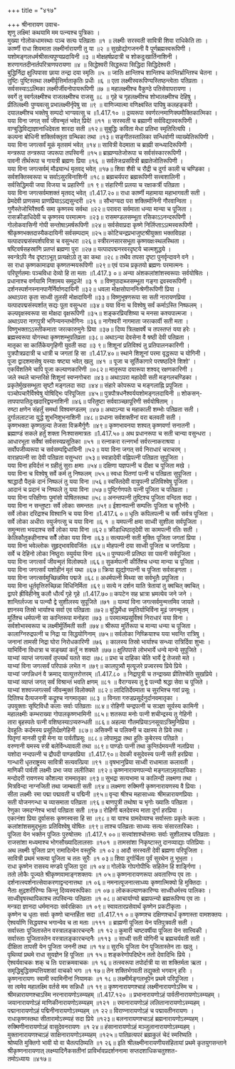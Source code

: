 +++
title = "४१७"

+++
श्रीनारायण उवाच-  
शृणु लक्ष्मि! कथयामि मम पत्न्यश्च पुत्रिकाः ।  
मुख्या गोलोकधामस्थाः पञ्च सत्यः पतिव्रताः ॥१ ॥
लक्ष्मीः सरस्वती सावित्री शिवा राधिकेति ताः ।  
कार्ष्णी राधा शिवमाता लक्ष्मीर्नारायणी तु या ॥२ ॥
सुखोद्योगजननी वै पूर्णब्रह्मस्वरूपिणी ।  
यशोमङ्गलधर्मश्रीसत्यपुण्यप्रदायिनी ॥३ ॥
मोक्षहर्षप्रदात्री च शोकदुःखार्तिनाशिनी ।  
शरणागतदीनार्तपरित्राणपरायणा ॥४ ॥
सिद्धेश्वरी सिद्धरूपा सिद्धिदा सिद्धिदेश्वरी ।  
बुद्धिर्निद्रा क्षुत्पिपासा छाया तन्द्रा दया स्मृतिः ॥५ ॥
जातिः क्षान्तिश्च शान्तिश्च कान्तिर्भ्रान्तिश्च चेतना ।  
तुष्टिः पुष्टिस्तथा लक्ष्मीर्वृत्तिर्माताकृतिः प्रधीः ॥६ ॥
एता लक्ष्मीस्वरूपिण्यस्तिष्ठन्त्वेताः पतिव्रताः ।  
सर्वसस्याऽऽत्मिका लक्ष्मीर्जीवनोपायरूपिणी ॥७ ॥
महालक्ष्मीश्च वैकुण्ठे पतिसेवापरायणा ।  
स्वर्गे तु स्वर्गलक्ष्मीश्च राजलक्ष्मीश्च राजसु ॥८ ॥
गृहे च गृहलक्ष्मीश्च शोभालक्ष्मीश्च देहिषु ।  
प्रीतिलक्ष्मीः पुण्यवत्सु प्रभालक्ष्मीर्नृपेषु सा ॥९ ॥
वाणिज्यात्मा वणिक्ष्वस्ति पापिषु कलहङ्करी ।  
दयालक्ष्मीश्च भक्तेषु सम्पदो भाग्यवत्सु च ॥1.417.१० ॥
द्रव्यरूपा स्वर्णरत्नमाणिक्यमौक्तिकात्मिका ।  
यया विना जगत् सर्वं जीवन्मृतं भवेत् प्रिये! ॥११ ॥
सरस्वती च ब्रह्माणी सर्वविद्यास्वरूपिणी ।  
वाग्बुद्धिविद्याज्ञानाधिदेवता शारदा सती ॥१२॥
सुबुद्धिः कविता मेधा प्रतिभा स्मृतिरित्यपि ।  
कल्पना बोधिनी शक्तिर्वक्तृता ग्रन्थिका तथा ॥१३॥
सङ्गीतस्तालिका सन्धिर्वाणी व्याख्येतिरूपिणी ।  
यया विना जगत्सर्वं मूकं मृतसमं भवेत् ॥१४॥
सावित्री वेदमाता च ब्राह्मी सन्ध्यादिरूपिणी ।  
मन्त्ररूपा तन्त्ररूपा जपरूपा तपस्विनी ॥१५॥
ब्राह्मण्यतेजोरूपा च सर्वसंस्काररूपिणी ।  
पावनी तीर्थरूपा च गायत्री ब्रह्मणः प्रिया ॥१६ ॥
सर्वतेजःप्रसवित्री ब्रह्मतेजोतिरूपिणी ।  
यया विना जगत्सर्वम्ं मौढ्यान्धं मृतवद् भवेत् ॥१७॥
शिवा शैवी च रौद्री च दुर्गा काली च चण्डिका ।  
सर्वशक्तिस्वरूपा च सर्वाऽसुरविनाशिनी ॥१८॥
ब्रह्मचर्यपरा ब्रह्मरूपिणी सत्त्वशालिनी ।  
सर्वसिद्धिमयी जया विजया च प्रहारिणी ॥१ ९॥
संहारिणी प्रलया च रक्षाकर्त्री पतिव्रता ।  
यया विना जगत्सर्वमशक्तं मृतवद् भवेत् ॥1.417.२०॥
राधा कार्ष्णी महामाया महाभागवती सती ।  
प्रेमदेवी प्राणसमा प्राणप्रियाऽऽद्यसुन्दरी ॥२१ ॥
सौभाग्यदा परा शक्तिर्मानिनी गौरवान्विता ।  
गुणैस्तेजोभिरैश्वर्यैः समा कृष्णस्य सर्वथा ॥२२॥
परावरा सर्वमाता धन्या मान्या च पूजिता ।  
रासक्रीडाधिदेवी च कृष्णस्य परमात्मनः ॥२३॥
रासमण्डलसम्भूता रसिकाऽऽनन्दरूपिणी ।  
गोलोकवासिनी गोपी सन्तोषाऽमर्षरूपिणी ॥२४॥
सर्वसेवाप्रदा कृष्णे निर्लिप्ताऽऽत्मस्वरूपिणी ।  
श्रीकृष्णभक्तदास्यैकदायिनी सर्वसम्पदाम् ॥२५॥
कोटिचन्द्रप्रभाजुष्टश्रीयुक्ता भक्तविग्रहा ।  
यत्पादपद्मसंस्पर्शपवित्रा च वसुन्धरा ॥२६॥
स्त्रीरत्नसारसभूता कृष्णवक्षःस्थलस्थिता ।  
षष्टिवर्षसहस्राणि प्रतप्तं ब्रह्मणा पुरा ॥२७॥
यत्पादपद्मनरवरदृष्टये चात्मशुद्धये ।  
स्वन्त्रेऽपि नैव दृष्टाऽभूत् प्रत्यक्षेऽग्रे तु का कथा ॥२८॥
तथैव तपसा दृष्टा पुनर्वृन्दावने वने ।  
सा राधा कृष्णकामाढ्या कृष्णतन्मयरूपिणी ॥२९॥
एवं पञ्च प्रकृतयो ब्रह्मणः परमात्मनः ।  
परिपूर्णतमाः पञ्चविधा देव्यो हि ता मताः ॥1.417.३ ०॥
अन्या अंशकलांशांशस्वरूपाः सर्वयोषितः ।  
प्रधानाश्च वर्णयामि निशामय समुद्रजे! ॥३ १ ॥
विष्णुपादाब्जसम्भूता गङ्गा द्रवस्वरूपिणी ।  
दर्शनस्पर्शनस्नानपानैर्निर्वाणदायिनी ॥३२॥
धवला मोक्षसोपाननिःश्रेणीरूपिणी प्रिया ।  
अथाऽपरा कृता साध्वी तुलसी मोक्षदायिनी ॥३३॥
विष्णुभूषणरूपा सा सती नारायणप्रिया ।  
यत्पादपद्मसंस्पर्शात् सद्यः पूता वसुन्धरा ॥३४॥
यया विना च विश्वेषु सर्वं कर्माऽस्ति निष्फलम् ।  
कल्पवृक्षस्वरूपा सा मोक्षदा वृक्षरूपिणी ॥३५॥
शङ्करप्रियशिष्या च मनसा कश्यपात्मजा ।  
अथाऽपरा नागपुत्री भगिन्यनन्तभोगिनः ॥३६॥
नागेश्वरी नागमाता जरत्कार्वी सती मता ।  
विष्णुभक्ताऽऽस्तीकमाता जरत्कारुमुनेः प्रिया ॥३७॥
दिव्य त्रिलक्षवर्षे च तपस्तप्तं यया हरेः ।  
ब्रह्मस्वरूपा योगस्था कृष्णशम्भुपतिव्रता ॥३८॥
अथाऽन्या देवसेना वै षष्ठी देवी पतिव्रता ।  
मातृका सा कार्तिकेयगृहिणी युवती सदा ॥३ ९॥
शिशूनां प्रतिविश्वं तु प्रतिपालनकारिणी ।  
पुत्रपौत्रप्रदात्री च धात्री च जगतां हि सा ॥1.417.४०॥
स्थाने शिशूनां परमा वृद्धरूपा च योगिनी ।  
पूजा द्वादशमासेषु यस्याः षष्ट्या भवेत् खलु ॥४१ ॥
पूजा च सूर्तिकागारे परषष्ठदिने शिशो' ।  
एकविंशतिमे चापि पूजा कल्याणकारिणी ॥०८२॥
मातृरूपा दयारूपा शश्वद् रक्षणकारिणी ।  
जले स्थले चान्तरिक्षे शिशूनां स्वप्नगोचरा ॥४३॥
अथाऽपरा महादेवी सती मङ्गलचण्डिका ।  
प्रकृतेर्मुखसम्भूता सृष्टौ मङ्गलदा सदा ॥४४॥
संहारे कोपरूपा च मङ्गलाह्नि प्रपूजिता ।  
पञ्चोपचारैर्विश्वेषु योषिद्भिः परिपूजिता ॥४५॥
पुत्रपौत्रधनैश्वर्ययशोमङ्गलदायिनी ॥
शोकसन्-तापपापातिदुःखदारिद्व्यनाशिनी ॥४६॥
परितुष्टा सर्ववाञ्च्छापूरिणी सर्वयोषिताम् ।  
रुष्टा क्षणेन संहर्तुं समर्था विश्वमण्डलम् ॥४७॥
अथाऽन्या च महाकाली शम्भोः पतिव्रता सती ।  
दुर्गाललाटजा युद्धे शुभनिशुभनाशिनी ॥४८॥
प्रधाना सर्वशक्तीनां वरा बलवती सती ।  
कृष्णभक्ता कृष्णतुल्या तेजसा विक्रमैर्गुणैः ॥४९॥
कृष्णभावनया शश्वत् कृष्णवर्णा सनातनी ।  
ब्रह्माण्डं सकले हर्तुं शक्ता निःश्वासमात्रतः ॥1.417.५०॥
अथ प्रधानरूपा च सती चान्या वसुन्धरा ।  
आधारभूता सर्वेषां सर्वसस्यप्रसूतिका ॥५१ ॥
रत्नाकरा रत्नगर्भा सर्वरत्नाकराश्रया ।  
सर्वोपजीव्यरूपा च सर्वसम्पद्विधायिनी ॥५२॥
यया विना जगत् सर्व निराधारं चराचरम् ।  
वाराहपत्नी सा देवी पतिव्रता वसुन्धरा ॥५३॥
स्वाहादेवी वह्निपत्नी पतिव्रता सुपूजिता ।  
यया विना हविर्दत्तं न ग्रहीतुं सुराः क्षमाः ॥५४॥
दक्षिणा यज्ञपत्नी च दीक्षा च पूजिता मखे ।  
यया विना च विश्वेषु सर्वे कर्म तु निष्फलम् ॥५५॥
स्वधा पितणां पत्नी च पतिव्रता सुपूजिता ।  
श्राद्धादौ पैतृकं दानं निष्फलं तु यया विना ॥५६॥
स्वस्तिदेवी वायुपत्नी प्रतिविश्वेषु पूजिता ।  
आदानं च प्रदानं च निष्फले तु यया विना ॥५७॥
पुष्टिर्गणपतेः पत्नी पूजिता च पतिव्रता ।  
यया विना परिक्षीणाः पुमांसो योषितस्तथा ॥५८॥
अनन्तपत्नी तुष्टिश्च पूजिता वन्दिता सदा ।  
यया विना न सन्तुष्टाः सर्वे लोकाः समन्ततः ॥५९॥
ईशानपत्नी सम्पत्तिः पूजिता च सुरैर्नरैः ।  
सर्वे लोका दरिद्राश्च विश्वानि च यया विना ॥1.417.६ ०॥
धृतिः कपिलपत्नी च सर्वैः सर्वत्र पूजिता ।  
सर्वे लोका अधीराः स्युर्जगत्सु च यया विना ॥६ १ ॥
यमपत्नी क्षमा साध्वी सुशीला सर्वपूजिता ।  
समुन्मत्ता भयदाश्च सर्वे लोका यया विना ॥६२॥
क्रीडाधिष्ठातृदेवी सा कामपत्नी रतिः सती ।  
केलिकौतुकहीनाश्च सर्वैे लोका यया विना ॥६३॥
सत्यपत्नी सती मुक्तिः पूजिता जगतां प्रिया ।  
यया विना भवेल्लोकः सुहृद्भावविवर्जितः ॥६४॥
मोहपत्नी दया साध्वी पूजिता च जगत्प्रिया ।  
सर्वे च देहिनो लोका निष्ठुराः स्युर्यया विना ॥६५॥
पुण्यपत्नी प्रतिष्ठा सा पावनी सर्वपूजिता ।  
यया विना जगत्सर्वं जीवन्मृतं विलोक्यते ॥६६॥
सुकर्मपत्नी कीर्तिश्च धन्या मान्या च पूजिता ।  
यया विना जगत्सर्वं यशोहीनं मृतं यथा ॥६७॥
क्रिया ह्युद्योगपत्नी च पूजिता सर्वसङ्गता ।  
यया विना जगत्सर्वमुच्छिन्नमिव पद्मजे ॥६८॥
अधर्मपत्नी मिथ्या सा सर्वभूतैः प्रपूजिता ।  
यया विना धूर्तवृत्तिरुच्छिन्ना विधिनिर्मिता ॥६९॥
सत्ये न दर्शन याति त्रेतायां तु क्वचित् क्वचित् ।  
द्वापरे ह्रीविहीनेषु कलौ धौर्त्यं गृहे गृहे ॥1.417.७०॥
कपटेन सह भ्रात्रा भ्रमत्येव जने जने ।  
शान्तिर्लज्जा च पत्न्यौ द्वे सुशीलस्य सुपूजिते ॥७१ ॥
याम्यां विना जगत्सर्वमुन्मत्तमिव जायते ।  
ज्ञानस्य तिस्रो भार्याश्च सर्वा एव पतिव्रताः ॥७२॥
बुद्धिर्मेधा स्मृतिर्याभिर्विना मूढं जगन्मृतम् ।  
मूर्तिश्च धर्मपत्नी सा कान्तिरूपा मनोहरा ॥७३ ॥
परमात्मप्रसूर्विश्वं निराधारं यया विना ।  
सर्वशोभास्वरूपा च लक्ष्मीर्मूर्तिमती सती ॥७४॥
श्रीरूपा मूर्तिरूपा च मान्या धन्या च पूजिता ।  
कालाग्निरुद्रपत्नी च निद्रा या सिद्धयोगिनाम् ॥७५॥
सर्वलोका निष्क्रियाश्च यया भवन्ति रात्रिषु ।  
जनानां तामसी निद्रा घोरा निरोधकारिणी ॥७६ ॥
कालस्य तिस्रो भार्याश्च सन्ध्या रात्रिर्दिवा शुभाः ।  
याभिर्विना विधात्रा च सङ्ख्यां कर्तुं न शक्यते ॥७७॥
क्षुत्पिपासे लोभभार्ये धन्ये मान्ये सुपूजिते ।  
याभ्यां व्याप्तं जगत्सर्वं तृप्त्यर्थं यतते सदा ॥७८॥
प्रभा च दाहिका चेति भार्ये द्वे तेजसो मते ।  
याभ्यां विना जगत्सर्वं परिपाकं लभेत न ॥७९॥
कालपुत्र्यौ मृत्यूजरे प्रज्वरस्य प्रिये प्रिये ।  
याभ्यां जगन्निधनं वै क्रमाद् यात्युत्तरोत्तरम् ॥1.417.८० ॥
निद्रापुत्री च तन्द्राख्या प्रीतिश्चेति सुखप्रिये ।  
याभ्यां व्याप्तं जगत् सर्वं विश्रान्तं भवति क्षणम् ॥८१ ॥
वैराग्यस्य तु द्वे पत्न्यौ श्रद्धा सेवा च पूजिते ।  
याभ्यां शश्वज्जगत्सर्वं जीवन्मुक्तं विलोक्यते ॥८२॥
लादितिर्देवमाता च सुरभिश्च गवां प्रसूः ।  
दितिश्च दैत्यजननी कद्रूश्च नागमातृका ॥८३ ॥
विनता गरुडप्रसूर्दनुर्दानवमातृका ।  
उपयुक्ताः सृष्टिविधौ कलाः सर्वाः पतिव्रताः ॥८४॥
रोहिणी चन्द्रपत्नी च सञ्ज्ञा सूर्यस्य कामिनी ।  
महालक्ष्मीः कम्भराख्या गोपालकृष्णभामिनी ॥८५॥
शतरूपा मनोः पत्नी शचीन्द्रस्य तु गेहिनी ।  
तारा बृहस्पतेः पत्नी वशिष्ठस्याऽप्यरुन्धती ॥८६॥
अहल्या गौतमप्रियाऽनसूयाऽत्रिमुनिप्रिया ।  
देवहूतिः कर्दमस्य प्रसूतिर्दक्षगेहिनी ॥८७॥
असिक्नी च पलिक्नी च दक्षस्य ते प्रिये तथा ।  
पितृणां मानसी पुत्री मेना या पार्वतीप्रसूः ॥८८॥
लोपामुद्रा तथा हूतिः कुबेरस्य पतिव्रते ।  
वरुणानी यमस्य स्त्री बलेर्विन्ध्यावली तथा ॥८९॥
पाण्डोः पत्नी तथा कुन्तिर्दमयन्ती नलप्रिया ।  
यशोदा नन्दपत्नी च द्रौपदी पाण्डवप्रिया ॥1.417.९०॥
देवकी वसुदेवस्य पत्नी सती हरप्रिया ।  
गान्धारी धृतराष्ट्रस्य सावित्री सत्यवत्प्रिया ॥९१ ॥
वृषभानुप्रिया साध्वी राधामाता कलावती ।  
माणिकी पार्वती लक्ष्मीः प्रभा जया ललीतिका ॥९२॥
कृष्णनारायणपत्न्यो मङ्गलाऽमृतदायिकाः ।  
मन्दोदरी रावणस्य कौशल्या राममातृका ॥९३॥
सुभद्रा सत्यभामा च कालिन्दी लक्ष्मणा तथा ।  
मित्रविन्दा नाग्नजिती तथा जाम्बवती सती ॥९४॥
लक्ष्मणा रुक्मिणी कृष्णनारायणस्य वै प्रियाः ।  
सीता लक्ष्मीः रमा पद्मा पद्मावती च पद्मिनी ॥९५॥
वृन्दा श्रीश्च महासाध्व्यः श्रीमन्नारायणप्रियाः ।  
सती योजनगन्धा च व्यासमाता पतिव्रता ॥९६॥
बाणपुत्री तथोषा च भृगोः ख्यातिः पतिव्रता ।  
रेणुका जमदग्नेश्च भार्या पतिव्रता सती ॥९७॥
रोहिणी बलदेवस्य माता दुर्गा हरप्रिया ।  
एकानंशा प्रिया दुर्वाससः कृष्णस्वसा हि सा ॥९८॥
या याश्च ग्रामदेव्यश्च सर्वास्ताः प्रकृतेः कलाः ।  
कलांशांशसमुद्भूताः प्रतिविश्वेषु योषितः ॥९९॥
ताश्च पतिव्रताः साध्व्यः सत्यः संसारतारिकाः ।  
पूजिता येन भक्तेन पूजितः पुरुषोत्तमः ॥1.417.१ ००॥
सत्त्वांशाश्चोत्तमाः सर्वाः सुशीलाश्च पतिव्रताः ।  
राजसांशा मध्यमाश्च भोगसौख्यादिलालसाः ॥१०१ ॥
तामसांशा निकृष्टास्तु दानव्याद्याः पतिप्रियाः ।  
अथ लक्ष्मीः पूजिता प्राग् रामादित्येन वस्तुभिः ॥१ ०२॥
आदौ सरस्वती देवी ब्रह्मणा परिपूजिता ।  
सावित्री प्रथमं भक्त्या पूजिता च ततः सुरैः ॥१ ०३॥
शिवा दुर्गार्चिता पूर्वं सुरथेन तु भूभृता ।  
राधा कृष्णेन रासस्य मण्डपे पूजिता पुरा ॥१ ०४॥
गोलोके गोपगोपीभिः सहितेन हि शार्ङ्गिणा ।  
ततो लोकैः पूज्यते श्रीकृष्णवामाङ्गशक्तयः ॥१ ०५॥
कृष्णनारायणरूपा अवतारिण्य एव ताः ।  
दर्शनात्स्पर्शनात्सेवाकरणाद्वन्दनात्तथा ॥१ ०६॥
नमनात्पूजनात्साध्व्यः कृष्णात्मिक्यो हि मुक्तिदाः ।  
नैताः क्षुद्रशरीरिण्यः किन्तु दिव्यस्वरूपिकाः ॥१ ०७॥
लोककल्याणकारिण्यः साध्वीधर्मस्य पालिकाः ।  
साध्वीवृषस्थापिकाश्च तपस्विन्यः पतिव्रताः ॥१ ०८॥
आचार्याण्यो ब्रह्मपत्न्यो ब्रह्मरूपिण्य एव ताः ।  
मन्त्रदा ज्ञानदा धर्ममानदाः सर्वरक्षिकाः ॥१ ०९॥
स्वावतारप्रसेवार्थं कृष्णेन प्रकटीकृताः ।  
कृष्णेन च धृताः सर्वाः कृष्णो चान्तर्हिता सदा ॥1.417.११ ०॥
कृष्णश्च दक्षिणश्चार्धं कृष्णास्ता वामशक्तयः ।  
ऐश्वर्याणि सिद्धयश्च भगान्येव च ता मताः ॥१११ ॥
ब्राह्मणी पूजिता येन पतिपुत्रवती सती ।  
सर्वास्ताः पूजितास्तेन वस्त्रालङ्कारचन्दनैः ॥१ १२॥
कुमारी चाष्टवर्षीया पूजिता येन सात्त्विकी ।  
सर्वास्ताः पूजितास्तेन वस्त्रालङ्कारचन्दनैः ॥११३ ॥
साध्वी सती योगिनी च ब्रह्मचर्यवती सती ।  
दीक्षिता तापसी येन पूजिता जननी तथा ॥१ १४॥
सुरभिः पूजिता येन पूजितास्तेन ताः खलु ।  
पृथिव्यां प्रथमे राधा सुयज्ञेन हि पूजिता ॥१ १५॥
शङ्करेणोपदिष्टेन ततो देवादिभिः प्रिये ।  
ऐश्वर्यवाचकः शक् च तिः पराक्रमवाचकः ॥१ १६॥
तत्स्वरूपा तपोर्दात्री या सा शक्तिर्मता ऋता ।  
समृद्धिबुद्धिसम्पत्तियशसां वाचको भगः ॥१ १७॥
तेन शक्तिर्भगवती तद्युक्तो भगवान् हरिः ।  
कृष्णनारायणः स्वामी स्वामिनीनां नियामकः ॥१ १८॥
लक्ष्मीर्मङ्गलभूपेन प्रथमे परिपूजिता ।  
सा त्वमेव महालक्ष्मि वर्तसे मम सन्निधौ ॥१ १९॥
कृष्णनारायणश्चाहं लक्ष्मीनारायणोऽस्मि च ।  
श्रीमन्नारायणश्चाऽस्मि नरनारायणोऽस्म्यहम् ॥1.417.१२० ॥
प्रभानारायणोऽहं पार्वतीनारायणोऽस्म्यहम् ।  
जयानारायणोऽहं माणिकीनारायणोऽस्म्यहम् ॥१२१ ॥
रमानारायणोऽहं ललितानारायणोऽस्म्यहम् ।  
पद्मानारायणोऽहं पद्मिनीनारायणोऽस्म्यहम् ॥१ २२॥
विराण्नारायणोऽहं च पद्मावतीनरायणः ।  
राधाकृष्णस्तथा सीतारामोऽस्म्यहं सदा प्रिये ॥१२३॥
बलनारायणश्चाऽहं ब्रह्मनारायणोऽस्म्यहम् ।  
रुक्मिणीनारायणोऽहं वासुदेवनरायणः ॥१ २४॥
हंसानारायणोऽहं मञ्जुलानारायणोऽस्म्यहम् ।  
मुक्तानारायणश्चाऽहं साक्षिनारायणोऽस्म्यहम् ॥१२५॥
पातिव्रत्यपरं ब्रह्मकुलं चेदं स्मरिष्यति ।  
श्रोष्यति मुक्तिगो भावी यो वा चैतत्पठिष्यति ॥१ २६॥
इति श्रीलक्ष्मीनारायणीयसंहितायां प्रथमे कृतयुगसन्ताने श्रीकृष्णनारायणात् लक्ष्म्यादिनैकसतीनां प्राविर्भावप्रदर्शननामा सप्तदशाधिकचतुश्शत-  
तमोऽध्यायः ॥४१७॥
    
